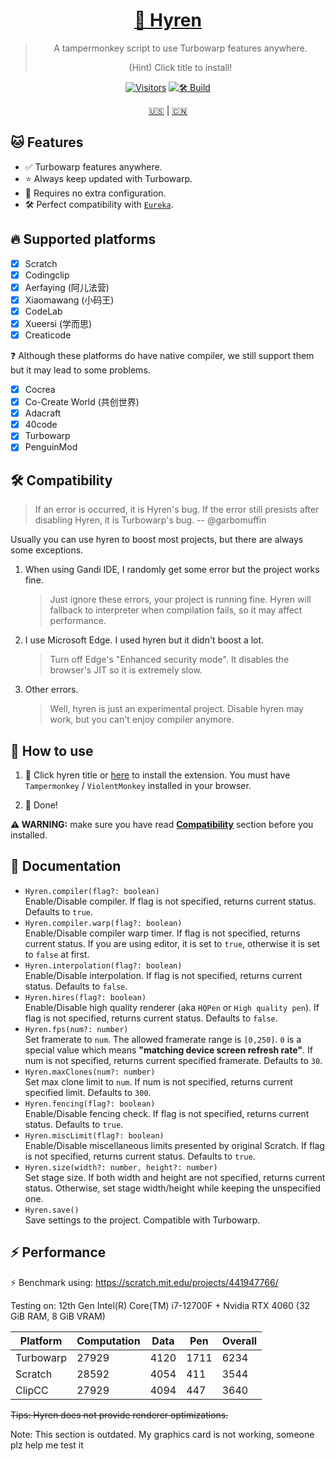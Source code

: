 <div align="center">

# [👾 Hyren](https://furryr.github.io/hyren/hyren.release.user.js)

> A tampermonkey script to use Turbowarp features anywhere.
>
> (Hint) Click title to install!

[![Visitors](https://hits.dwyl.com/FurryR/hyren.svg?style=flat-square)](http://github.com/FurryR/hyren)
[![🛠️ Build](https://github.com/FurryR/hyren/actions/workflows/ci.yaml/badge.svg)](https://github.com/FurryR/hyren/actions/workflows/ci.yaml)

[🇺🇸](./README.md) | [🇨🇳](./README-zh_CN.md)

</div align="center">

## 🐱 Features

- ✅ Turbowarp features anywhere.
- ⭐ Always keep updated with Turbowarp.
- 🤖 Requires no extra configuration.
- 🛠️ Perfect compatibility with [`Eureka`](https://github.com/EurekaScratch/eureka-loader).

## 🔥 Supported platforms

- [x] Scratch
- [x] Codingclip
- [x] Aerfaying (阿儿法营)
- [x] Xiaomawang (小码王)
- [x] CodeLab
- [x] Xueersi (学而思)
- [x] Creaticode

❓ Although these platforms do have native compiler, we still support them but it may lead to some problems.

- [x] Cocrea
- [x] Co-Create World (共创世界)
- [x] Adacraft
- [x] 40code
- [x] Turbowarp
- [x] PenguinMod

## 🛠️ Compatibility

> If an error is occurred, it is Hyren's bug. If the error still presists after disabling Hyren, it is Turbowarp's bug. -- @garbomuffin

Usually you can use hyren to boost most projects, but there are always some exceptions.

1. When using Gandi IDE, I randomly get some error but the project works fine.
   > Just ignore these errors, your project is running fine. Hyren will fallback to interpreter when compilation fails, so it may affect performance.
2. I use Microsoft Edge. I used hyren but it didn't boost a lot.
   > Turn off Edge's "Enhanced security mode". It disables the browser's JIT so it is extremely slow.
3. Other errors.
   > Well, hyren is just an experimental project. Disable hyren may work, but you can't enjoy compiler anymore.

## 🤔 How to use

1. 🔽 Click hyren title or [here](https://furryr.github.io/hyren/hyren.release.user.js) to install the extension. You must have `Tampermonkey` / `ViolentMonkey` installed in your browser.

2. 🎉 Done!

**⚠️ WARNING:** make sure you have read [**Compatibility**](#🛠️-compatibility) section before you installed.

## 📄 Documentation

- `Hyren.compiler(flag?: boolean)`  
  Enable/Disable compiler. If flag is not specified, returns current status. Defaults to `true`.
- `Hyren.compiler.warp(flag?: boolean)`  
  Enable/Disable compiler warp timer. If flag is not specified, returns current status. If you are using editor, it is set to `true`, otherwise it is set to `false` at first.
- `Hyren.interpolation(flag?: boolean)`  
  Enable/Disable interpolation. If flag is not specified, returns current status. Defaults to `false`.
- `Hyren.hires(flag?: boolean)`  
  Enable/Disable high quality renderer (aka `HQPen` or `High quality pen`). If flag is not specified, returns current status. Defaults to `false`.
- `Hyren.fps(num?: number)`  
  Set framerate to `num`. The allowed framerate range is `[0,250]`. `0` is a special value which means **"matching device screen refresh rate"**. If num is not specified, returns current specified framerate. Defaults to `30`.
- `Hyren.maxClones(num?: number)`  
  Set max clone limit to `num`. If num is not specified, returns current specified limit. Defaults to `300`.
- `Hyren.fencing(flag?: boolean)`  
  Enable/Disable fencing check. If flag is not specified, returns current status. Defaults to `true`.
- `Hyren.miscLimit(flag?: boolean)`  
  Enable/Disable miscellaneous limits presented by original Scratch. If flag is not specified, returns current status. Defaults to `true`.
- `Hyren.size(width?: number, height?: number)`  
  Set stage size. If both width and height are not specified, returns current status. Otherwise, set stage width/height while keeping the unspecified one.
- `Hyren.save()`  
  Save settings to the project. Compatible with Turbowarp.

## ⚡ Performance

⚡ Benchmark using: https://scratch.mit.edu/projects/441947766/

Testing on: 12th Gen Intel(R) Core(TM) i7-12700F + Nvidia RTX 4060 (32 GiB RAM, 8 GiB VRAM)

| Platform  | Computation | Data | Pen  | Overall |
| --------- | ----------- | ---- | ---- | ------- |
| Turbowarp | 27929       | 4120 | 1711 | 6234    |
| Scratch   | 28592       | 4054 | 411  | 3544    |
| ClipCC    | 27929       | 4094 | 447  | 3640    |

~~Tips: Hyren does not provide renderer optimizations.~~

Note: This section is outdated. My graphics card is not working, someone plz help me test it
